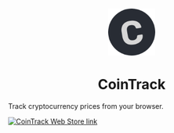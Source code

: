 <p align="center">
  <img src='public/icon128.png' alt='CoinTrack logo' height="96"/>
  <h1 align="center">CoinTrack</h1>
</p>
<p>Track cryptocurrency prices from your browser.</p>
<a href="https://chrome.google.com/webstore/detail/cointrack/kkbdmddmbmgpincjhfeggojjchofkeeb/overview?authuser=2">
  <img src="https://storage.googleapis.com/chrome-gcs-uploader.appspot.com/image/WlD8wC6g8khYWPJUsQceQkhXSlv1/HRs9MPufa1J1h5glNhut.png" alt="CoinTrack Web Store link" width="300"/>
</a>
